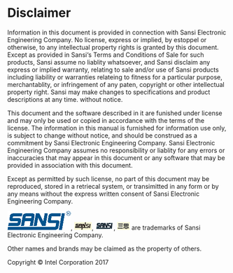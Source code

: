# Disclaimer

Information in this document is provided in connection with Sansi Electronic Engineering Company. No license, express or implied, by estoppel or otherwise, to any intellectual property rights is granted by this document. Except as provided in Sansi‘s Terms and Conditions of Sale for such products, Sansi assume no liablity whatsoever, and Sansi disclaim any express or implied warranty, relating to sale and/or use of Sansi products including liability or warranties relateing to fitness for a particular purpose, merchantablity, or infringement of any paten, copyright or other intellectual property right.  Sansi may make changes to specifications and product descriptions at any time. without notice.

This document and the software described in it are funished under license and may only be used or copied in accordance with the terms of the license. The information in this manual is furnished for information use only, is subject to change without notice, and should be construed as a commitment by Sansi Electronic Engineering Company. Sansi Electronic Engineering Company assumes no responsibility or liablity for any errors or inaccuracies that may appear in this document or any software that may be provided in association with this document.

Except as permitted by such license, no part of this document may be reproduced, stored in a retriecal system, or transimitted in any form or by any means without the express written consent of Sansi Electronic Engineering Company.

![](img/sansi.png), ![](img/sansi2.png), ![](img/sansi_black.png), ![](img/sansi_zh.png) are trademarks of Sansi Electronic Engineering Company.

Other names and brands may be claimed as the property of others.

Copyright © Intel Corporation 2017